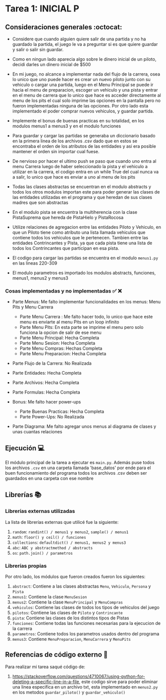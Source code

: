 # Tarea 1: INICIAL P    

## Consideraciones generales :octocat:

* Considere que cuando alguien quiere salir de una partida y no ha guardado la partida, el juego le va a preguntar si es que quiere guardar y salir o salir sin guardar.

* Como en ningun lado aparecia algo sobre le dinero inicial de un piloto, decidi darles un dinero inicial de $500

* En mi juego, no alcance a implementar nada del flujo de la carrera, osea lo unico que uno puede hacer es crear un nuevo piloto junto con su vehiculo o cargar una partida, luego en el Menu Principal se puede ir hacia el menu de preparacion, escoger un vehiculo y una pista y entrar en el menu de carrera que lo unico que hace es acceder directamente al menu de los pits el cual solo imprime las opciones en la pantalla pero no fueron implementadas ninguna de las opciones. Por otro lado esta implementado el poder comprar nuevos vehiculos, y guardar partida.

* Implemente el bonus de buenas practicas en su totalidad, en los modulos menus1 a menus3 y en el modulo funciones

* Para guardar y cargar las partidas se generaba un diccionario basado en la primera linea de los archivos .csv dado que en estos se encontraba el orden de los atributos de las entidades y asi era posible mantener el orden sin importar cual fuese.

* De nervioso por hacer el ultimo push se paso que cuando uno entra al menu Carrera luego de haber seleccionado la pista y el vehiculo a utilizar en la carrera, el codigo entra en un while True del cual nunca va a salir, lo unico que hace es enviar a uno al menu de los pits

* Todas las clases abstractas se encuentran en el modulo abstracts y todos los otros modulos importan este para poder generar las clases de las entidades utilizadas en el programa y que heredan de sus clases madres que son abstractas

* En el modulo pista se encuentra la multiherencia con la clase PistaSuprema que hereda de PistaHielo y PistaRocosa

* Utilize relaciones de agregacion entre las entidades Piloto y Vehiculo, en que un Piloto tiene como atributo una lista llamada vehiculos que contiene todos los vehiculos que le pertenecen. Tambien entre las entidades Contrincantes y Pista, ya que cada pista tiene una lista de todos los Contrincantes que participan en esa pista.

* El codigo para cargar las partidas se encuentra en el modulo ```menus1.py``` en las lineas 220-309

* El modulo parametros es importado los modulos abstracts, funciones, menus1, menus2 y menus3

### Cosas implementadas y no implementadas :white_check_mark: :x:

* Parte Menus: Me falto implementar funcionalidades en los menus: Menu Pits y Menu Carrera
    * Parte Menu Carrera : Me falto hacer todo, lo unico que hace este menu es enviarte al menu Pits en un loop infinito 
    * Parte Menu Pits: En esta parte se imprime el menu pero solo funciona la opcion de salir de ese menu 
    * Parte Menu Principal: Hecha Completa
    * Parte Menu Sesion: Hecha Completa
    * Parte Menu Compras: Hechas Completa
    * Parte Menu Preparacion: Hecha Completa

* Parte Flujo de la Carrera: No Realizada

* Parte Entidades: Hecha Completa

* Parte Archivos: Hecha Completa

* Parte Formulas: Hecha Completa

* Bonus: Me falto hacer power-ups
    * Parte Buenas Practicas: Hecha Completa
    * Parte Power-Ups: No Realizada

* Parte Diagrama: Me falto agregar unos menus al diagrama de clases y unas cuantas relaciones

## Ejecución :computer:
El módulo principal de la tarea a ejecutar es  ```main.py```. Además puse todos los archivos ```.csv``` en una carpeta llamada 'base_datos' por ende para el buen funcionamiento del programa todos los archivos .csv deben ser guardados en una carpeta con ese nombre



## Librerías :books:
### Librerías externas utilizadas
La lista de librerías externas que utilicé fue la siguiente:

1. ```random```: ```randint() / menus1 y menus2```, ```sample() / menus1```
2. ```math```: ```floor() y ceil() / funciones``` 
3. ```collections```: ```defaultdict() / menus1, menus2 y menus3```
4. ```abc```: ```ABC y abstractmethod / abstracts```
5. ```os```: ```path.join() / parametros```

### Librerías propias
Por otro lado, los módulos que fueron creados fueron los siguientes:

1. ```abstract```: Contiene a las clases abstractas ```Menu```, ```Vehiculo```, ```Persona``` y ```Pista```
2. ```menus1```: Contiene la clase ```MenuSesion```
3. ```menus2```: Contiene la clase ```MenuPrincipal``` y ```MenuCompras```
4. ```vehiculos```: Contiene las clases de todos los tipos de vehiculos del juego
4. ```pilotos```: Contiene las clases de ```Piloto``` y ```Contrincante```
5. ```pista```: Contiene las clases de los distintos tipos de Pistas 
6. ```funciones```: Contiene todas las funciones necesarias para la ejecucion de la carrera
7. ```parametros```: Contiene todos los parametros usados dentro del programa
8. ```menus3```: Contiene ```MenuPreparacion```, ```MenuCarrera``` y ```MenuPits```


## Referencias de código externo :book:

Para realizar mi tarea saqué código de:
1. https://stackoverflow.com/questions/4710067/using-python-for-deleting-a-specific-line-in-a-file, este codigo sirve para poder eliminar una linea especifica en un archivo txt, esta implementado en ```menus2.py``` en los metodos ```guardar_piloto()``` y ```guardar_vehiculo()``` 

